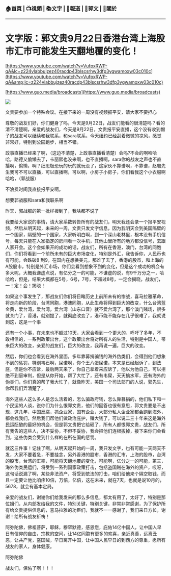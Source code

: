 ###  [:house:首頁](https://github.com/ourhimalayas/home) | [:tv:視頻](https://github.com/ourhimalayas/videos) | [:books:文字](https://github.com/ourhimalayas/txt) | [:newspaper:報道](https://github.com/ourhimalayas/news) | [:eagle:郭文](https://github.com/ourhimalayas/guomedia) | [:pray:關於](https://github.com/ourhimalayas/home/tree/master/about)
---
# 文字版：郭文贵9月22日香港台湾上海股市汇市可能发生天翻地覆的变化！
  

[https://www.youtube.com/watch?v=VufpxRWP-qA&lc=z224vlabbujzez40racdp43blscsrhw3dfp3ygwamoxw03c010c](https://www.youtube.com/watch?v=VufpxRWP-qA&amp;lc=z224vlabbujzez40racdp43blscsrhw3dfp3ygwamoxw03c010c)
  

[https://www.guo.media/broadcasts](https://www.guo.media/broadcasts)
  



[![](https://1.bp.blogspot.com/-2MhV83SB2tI/W6Z26SIor_I/AAAAAAAABAw/RH44n27XaK0cvP9MHkAfkzAul85xEUalACLcBGAs/s400/0922-1.PNG)](https://1.bp.blogspot.com/-2MhV83SB2tI/W6Z26SIor_I/AAAAAAAABAw/RH44n27XaK0cvP9MHkAfkzAul85xEUalACLcBGAs/s1600/0922-1.PNG)
  
  

文贵要参加一个特殊会议。在接下来的一周没有视频报平安，请大家不要担心
  


  

尊敬的战友们好，你们健身了吗，今天是9月22日，战友们能看的很清楚吗？看的清不清楚啊，亲爱的战友们，今天是9月22日，文贵报平安直播，这个没有收到帽子的战友可以继续和我联系，和sara联系，今天纽约已经刮着微微的凉风，感觉非常好，特别到公园跑步，相当不错。
  

政事直播已经来了啊，（这边不清楚，上政事直播看清楚）会吗?不会的啊哈哈哈，路德又偷懒去了，卡丽熙也没来啊，也不直播啊，sara你的战友之声也不直播啊，偷懒，啊？细思极恐玩的玩的就玩没了，这家伙不靠谱啊，不靠谱，赵岩先生我可不可以直播，可以直播啊，可以啊，小房子小房子，你们看我这个小衣服啊哈哈，（郭战服）
  

不浪费时间我直接报平安啊。
  

想要郭战服和sara和我联系啊
  

昨天，郭战服的第一批样板到了，我啥都不说了
  

我要给大家说的事情，请大家系数转告所有的战友们，明天我还会录一个报平安视频，然后从明天起，未来的一周，文贵只发文字信息，因为我明天会到美国隔壁的一个国家，隔壁的一个国家，大家听明白啊，到一个深山老林里，根本没有手机信号，每天只能在人家指定的房间看一次手机，其他山里所有的地方都没信号，去跟人家开会。这个会如果开的成功的话，战友们，所有在香港，澳门，台湾的同胞们，你们将看到一个前所未有的巨大市场变化，特别是外汇，我告诉你，人民币也有可能，会跌破8 到9，在国内在想换美元，那难了去了，香港的股市，和上海的A股股市，特别是外汇市场，你们会看到想象不到的变化，但是这个成功的机会有多大呢，大概我谦虚点说，有亿分之一的可能，不谦虚的说，有9千万分之一，哈哈哈，但是，结果大概都在5号，6号，7号，不超过8号，一定会揭晓，战友们，一！定！会！揭晓！
  

如果这个事发生了，那战友们你们将目睹历史上前所未有的惨战，喜马拉雅革命，将走向新的阶段，台湾同胞，港澳同胞，从此生命将得到巨大的改变，什么台湾蓝金黄，爱台湾，爱台湾，爱台湾（山东口音）就不爱台湾了，那个澳门赌场，很多就关门了，香港，就别提了，就彻底改变了，港币能不能存在几乎很难了，我就说到这，这是一个事
  

还有一个小事，在未来也不超过10天，大家会看到一个更大的，呼吁了多年，不敢相信的，一系列政策出台，这个政策出台将对所有人的生活，特别是中国人，带来巨大的改变，亲爱的战友们，巨大的改变，我再说一遍，巨大的改变。
  

然后，你们也会看到在海外里面，多年靠募捐骗钱的海外伪类们，会得到他们想象不到的惩罚，特别韦石啊，屎诺啊，你个王八蛋屎诺，本来是已经起诉了，到法庭，但是你不应诉，最后两天来了，你自己拿着来应诉了，他以为他自己，可以拒绝不到庭审判，但是从你开始，帮了大忙了，还有韦屎，天天搞水军，还有海外的伪类们，你们真的帮了我大忙了，就像昨天，美国一个司法部门的人说，郭先生，你帮我们弄清楚了，
  

海外这些人这么多人是怎么活着的，怎么骗政府钱，怎么靠募捐的，他们私下和一个民运的人谈，说你们为什么恨郭文贵，他们的回答也很有意思，郭文贵要是不出现，这几年，中国反腐，抓企业家，国有企业，大部分私人企业家都会跑到海外，都会找我们，然后我们帮他们做政治庇护，赚大钱了，可以说二三十年来这是海外民运酝酿的最好的机会，但是郭文贵把它给砸了，所有人都恨郭文贵，战友们，所有我告的这些人，决不妥协，不但不妥协，我会把他们连根拔掉，接下来你们会看到，这些伪类会受到什么样的在所在国的惩罚。
  

就这三件事！记住了啊，从明天起开始的一周，我只发文字，也有可能一天两天不发，大家不要着急，不要挂念，另外香港的股市，香港的汇市，上海的股市，台湾的股市，台湾的汇率，可能将天翻地覆的变化，可能啊，亿分之一的可能，第三，海外伪类民运们，将受到一系列国家政策打击，包括盗国贼在海外的资产，哎呀，这句话说漏了啊，某些非法资产，将受到依法的打击，咱们给他来个隔空取钱，而且一定要让他比咱疼10倍，万倍，亿倍，这在未来，就在7天，也就是说10月的，5678，就会有基本定局。
  

亲爱的战友们，谢谢你们给我发来的那么多信息，都太有用了，太好了，特别是那位姐们，从内部发给我的文件，特别关键，特别关键，非常非常感谢，为了保护所有给文贵提供信息的，喜马拉雅的功臣们，我就不一一感谢了，我们来日方长，谢谢！给所有战友祈祷！
  

阿弥陀佛，佛祖菩萨，耶稣，穆罕默德，感恩您，庇佑14亿中国人，让中国人早日有信仰的自由，宗教的空间，让14亿同胞有更多的欢喜，亲近真善，远离丑恶，让共产党，盗国贼，早日离开中国，让中国人民早日的到西方的尊重，愿所有战友的家人，身体健康。
  

阿弥陀佛
  

战友们，保佑了啊！！！
<u></u><sub></sub><sup></sup><strike></strike>